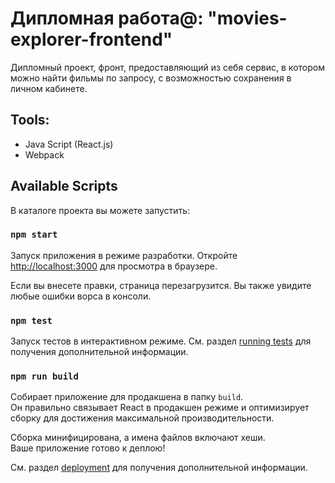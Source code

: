 # Дипломная работа@: "movies-explorer-frontend"

Дипломный проект, фронт, предоставляющий из себя сервис, в котором можно найти фильмы по запросу, с возможностью сохранения в личном кабинете.

## Tools: 

* Java Script (React.js)
* Webpack


## Available Scripts

В каталоге проекта вы можете запустить: 

### `npm start`

Запуск приложения в режиме разработки.
Откройте [http://localhost:3000](http://localhost:3000) для просмотра в браузере.

Если вы внесете правки, страница перезагрузится. 
Вы также увидите любые ошибки ворса в консоли. 

### `npm test`

Запуск тестов в интерактивном режиме. 
См. раздел [running tests](https://facebook.github.io/create-react-app/docs/running-tests) для получения дополнительной информации. 

### `npm run build`

Собирает приложение для продакшена в папку `build`. \
Он правильно связывает React в продакшен режиме и оптимизирует сборку для достижения максимальной производительности.

Сборка минифицирована, а имена файлов включают хеши. \
Ваше приложение готово к деплою!

См. раздел [deployment](https://facebook.github.io/create-react-app/docs/deployment) для получения дополнительной информации. 

